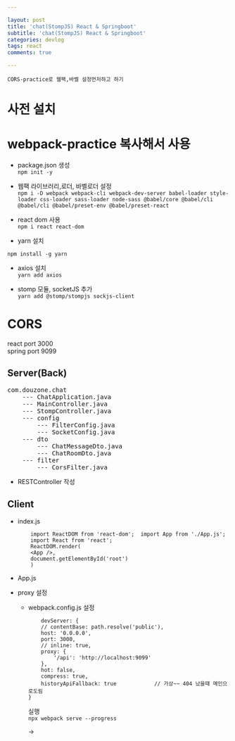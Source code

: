```yaml
---

layout: post
title: 'chat(StompJS) React & Springboot'
subtitle: 'chat(StompJS) React & Springboot'
categories: devlog
tags: react
comments: true

---
```


`CORS-practice로 웹팩,바벨 설정먼저하고 하기`

# 사전 설치  
# webpack-practice 복사해서 사용

- package.json 생성  
`npm init -y`  

- 웹팩 라이브러리,로더, 바벨로더 설정  
 `npm i -D webpack webpack-cli webpack-dev-server babel-loader style-loader css-loader sass-loader node-sass @babel/core @babel/cli @babel/cli @babel/preset-env @babel/preset-react`    
 - react dom 사용  
  `npm i react react-dom`
 - yarn 설치  

`npm install -g yarn`
-  axios 설치  
`yarn add axios`

- stomp 모듈, socketJS 추가  
`yarn add @stomp/stompjs sockjs-client`

# CORS
react port 3000  
spring port 9099

## Server(Back)
<pre>
com.douzone.chat  
    --- ChatApplication.java  
    --- MainController.java  
    --- StompController.java    
    --- config  
        --- FilterConfig.java  
        --- SocketConfig.java  
    --- dto  
        --- ChatMessageDto.java  
        --- ChatRoomDto.java  
    --- filter  
        --- CorsFilter.java  
</pre>

- RESTController 작성


## Client
- index.js  
    ```
        import ReactDOM from 'react-dom';  import App from './App.js';           
        import React from 'react';
        ReactDOM.render(  
        <App />,
        document.getElementById('root') 
        )
    ```
- App.js
  
- proxy 설정

    - webpack.config.js 설정
        ```
            devServer: {
            // contentBase: path.resolve('public'),
            host: '0.0.0.0',
            port: 3000,
            // inline: true,
            proxy: {
                '/api': 'http://localhost:9099'
            },
            hot: false,
            compress: true,
            historyApiFallback: true            // 가상~~ 404 났을때 메인으로도림
        }
        ```

        실행  
        `npx webpack serve --progress`
        
        ->





